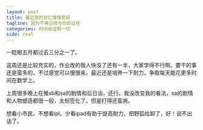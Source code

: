 ```yaml
---
layout: post
title: 最近我的记忆慢慢变好
tagline: 因为不再记得与你的过往
categories: 时间会证明一切
side: real
---
```


一眨眼五月都过去三分之一了。

这周还是比较充实的，作业改的我人快没了还有一半，大家学得不行啊。要干的事还是蛮多的，不过感觉可以慢慢来。最近还是培养一下耐力，争取每天能花更多时间在数学上。

上周很多晚上在推sb和sa的剧情和后日谈，还行。我没改变我的看法，sa的剧情和人物塑造都很一般，太标签化了。但是打得还蛮爽。

想看小市民，不想看lpl，少看ipad有助于提高耐力，把野狐给卸了，好！说不出话了。

